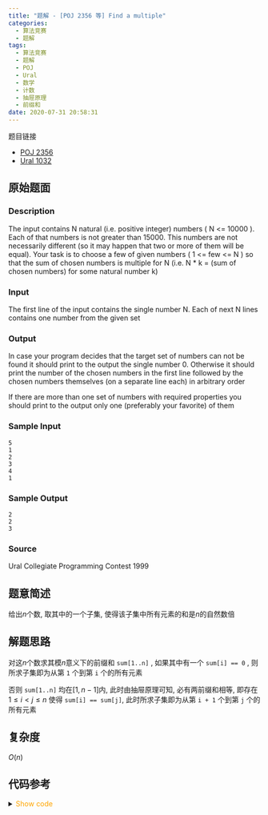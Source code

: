 ```yaml
---
title: "题解 - [POJ 2356 等] Find a multiple"
categories:
  - 算法竞赛
  - 题解
tags:
  - 算法竞赛
  - 题解
  - POJ
  - Ural
  - 数学
  - 计数
  - 抽屉原理
  - 前缀和
date: 2020-07-31 20:58:31
---
```


题目链接

- [POJ 2356](https://vjudge.net/problem/POJ-2356/origin)
- [Ural 1032](https://vjudge.net/problem/URAL-1032/origin)

<!-- more -->

## 原始题面

### Description

The input contains N natural (i.e. positive integer) numbers ( N <= 10000 ). Each of that numbers is not greater than 15000. This numbers are not necessarily different (so it may happen that two or more of them will be equal). Your task is to choose a few of given numbers ( 1 <= few <= N ) so that the sum of chosen numbers is multiple for N (i.e. N \* k = (sum of chosen numbers) for some natural number k)

### Input

The first line of the input contains the single number N. Each of next N lines contains one number from the given set

### Output

In case your program decides that the target set of numbers can not be found it should print to the output the single number 0. Otherwise it should print the number of the chosen numbers in the first line followed by the chosen numbers themselves (on a separate line each) in arbitrary order

If there are more than one set of numbers with required properties you should print to the output only one (preferably your favorite) of them

### Sample Input

```input1
5
1
2
3
4
1
```

### Sample Output

```output1
2
2
3
```

### Source

Ural Collegiate Programming Contest 1999

## 题意简述

给出$n$个数, 取其中的一个子集, 使得该子集中所有元素的和是$n$的自然数倍

## 解题思路

对这$n$个数求其模$n$意义下的前缀和 `sum[1..n]` , 如果其中有一个 `sum[i] == 0` , 则所求子集即为从第 `1` 个到第 `i` 个的所有元素

否则 `sum[1..n]` 均在$[1,n-1]$内, 此时由抽屉原理可知, 必有两前缀和相等, 即存在$1\leqslant i<j\leqslant n$ 使得 `sum[i] == sum[j]`, 此时所求子集即为从第 `i + 1` 个到第 `j` 个的所有元素

## 复杂度

$O(n)$

## 代码参考

<details>
<summary><font color='orange'>Show code</font></summary>

{% icodeweb cpa_cpp title:POJ_2356 POJ/2356/0.cpp %}

</details>

